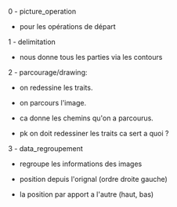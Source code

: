 
0 - picture_operation
 
 - pour les opérations de départ

1 - delimitation

 - nous donne tous les parties via les contours


2 - parcourage/drawing:

 - on redessine les traits.
 
 - on parcours l'image.
 
 - ca donne les chemins qu'on a parcourus.
 
 - pk on doit redessiner les traits ca sert a quoi ?
 
3 - data_regroupement

 - regroupe les informations des images
 
 - position depuis l'orignal (ordre droite gauche)
 
 - la position par apport a l'autre (haut, bas)

 































